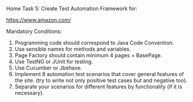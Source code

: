 Home Task 5:
Create Test Automation Framework for:

https://www.amazon.com/

Mandatory Conditions:
1) Programming code should correspond to Java Code Convention.
2) Use sensible names for methods and variables.
3) Page Factory should contain minimum 4 pages + BasePage.
4) Use TestNG or JUnit for testing.
5) Use Cucumber or Jbehave.
6) Implement 8 automation test scenarios that cover general features of the site. (try
   to write not only positive test cases but and negative too).
7) Separate your scenarios for different features by functionality (if it is necessary).
